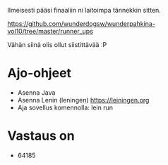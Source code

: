 Ilmeisesti pääsi finaaliin ni laitoimpa tännekkin sitten.

https://github.com/wunderdogsw/wunderpahkina-vol10/tree/master/runner_ups

Vähän siinä olis ollut siistittävää :P

# Ajo-ohjeet
- Asenna Java
- Asenna Lenin (leningen) https://leiningen.org
- Aja sovellus komennolla: lein run

# Vastaus on
- 64185

